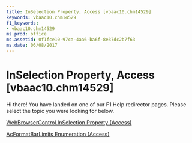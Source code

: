 ```yaml
---
title: InSelection Property, Access [vbaac10.chm14529]
keywords: vbaac10.chm14529
f1_keywords:
- vbaac10.chm14529
ms.prod: office
ms.assetid: 0f1fce10-97ca-4aa6-ba6f-8e37dc2b7f63
ms.date: 06/08/2017
---
```



# InSelection Property, Access [vbaac10.chm14529]

Hi there! You have landed on one of our F1 Help redirector pages. Please select the topic you were looking for below.

[WebBrowserControl.InSelection Property (Access)](http://msdn.microsoft.com/library/32362d58-5fa1-8410-6a7f-522ddef843c1%28Office.15%29.aspx)

[AcFormatBarLimits Enumeration (Access)](http://msdn.microsoft.com/library/15cc7bb2-ef78-1b55-910c-fbc8b9f95c61%28Office.15%29.aspx)


